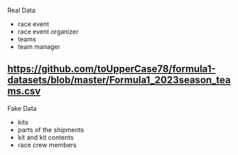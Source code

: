 Real Data
- race event 
- race event organizer 
- teams
- team manager

https://github.com/toUpperCase78/formula1-datasets/blob/master/Formula1_2023season_teams.csv
- 

Fake Data
- kits
- parts of the shipments
- kit and kit contents
- race crew members

